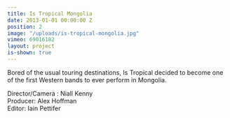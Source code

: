 ```yaml
---
title: Is Tropical Mongolia
date: 2013-01-01 00:00:00 Z
position: 2
image: "/uploads/is-tropical-mongolia.jpg"
vimeo: 69016182
layout: project
is-shown: true
---
```


Bored of the usual touring destinations, Is Tropical decided to become one of the first Western bands to ever perform in Mongolia.

Director/Camera : Niall Kenny  
Producer: Alex Hoffman  
Editor: Iain Pettifer  